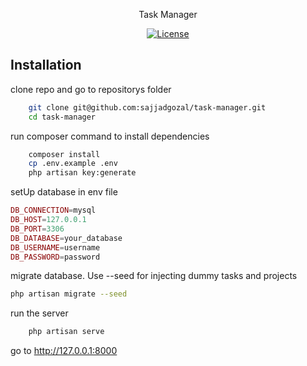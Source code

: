 <p align="center">Task Manager</a></p>

<p align="center">
<a href="https://packagist.org/packages/laravel/framework"><img src="https://img.shields.io/packagist/l/laravel/framework" alt="License"></a>
</p>

## Installation

clone repo and go to repositorys folder 
```bash
    git clone git@github.com:sajjadgozal/task-manager.git
    cd task-manager 
```
run composer command to install dependencies
```bash
    composer install
    cp .env.example .env
    php artisan key:generate
```

setUp database in env file
```PHP
DB_CONNECTION=mysql
DB_HOST=127.0.0.1
DB_PORT=3306
DB_DATABASE=your_database
DB_USERNAME=username
DB_PASSWORD=password
```
migrate database. 
Use --seed for injecting dummy tasks and projects  
```bash
php artisan migrate --seed
```

run the server 
```bash 
    php artisan serve 
```

go to <a> http://127.0.0.1:8000 </a> 

